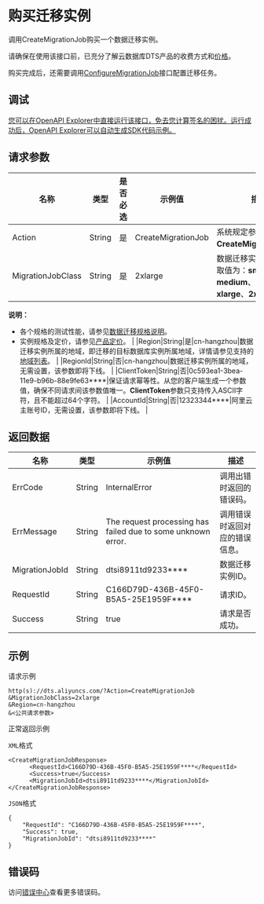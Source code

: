# 购买迁移实例

调用CreateMigrationJob购买一个数据迁移实例。

请确保在使用该接口前，已充分了解云数据库DTS产品的收费方式和[价格](https://www.aliyun.com/price/product#/dts/detail)。

购买完成后，还需要调用[ConfigureMigrationJob](https://help.aliyun.com/document_detail/49427.html)接口配置迁移任务。

## 调试

[您可以在OpenAPI Explorer中直接运行该接口，免去您计算签名的困扰。运行成功后，OpenAPI Explorer可以自动生成SDK代码示例。](https://api.aliyun.com/#product=Dts&api=CreateMigrationJob&type=RPC&version=2020-01-01)

## 请求参数

|名称|类型|是否必选|示例值|描述|
|--|--|----|---|--|
|Action|String|是|CreateMigrationJob|系统规定参数，取值：**CreateMigrationJob**。 |
|MigrationJobClass|String|是|2xlarge|数据迁移实例的规格，取值为：**small**、**medium**、**large**、**xlarge**、**2xlarge**。

 **说明：**

-   各个规格的测试性能，请参见[数据迁移规格说明](~~26606~~)。
-   实例规格及定价，请参见[产品定价](~~117780~~)。 |
|Region|String|是|cn-hangzhou|数据迁移实例所属的地域，即迁移的目标数据库实例所属地域，详情请参见支持的[地域列表](~~141033~~)。 |
|RegionId|String|否|cn-hangzhou|数据迁移实例所属的地域，无需设置，该参数即将下线。 |
|ClientToken|String|否|0c593ea1-3bea-11e9-b96b-88e9fe63\*\*\*\*|保证请求幂等性。从您的客户端生成一个参数值，确保不同请求间该参数值唯一。**ClientToken**参数只支持传入ASCII字符，且不能超过64个字符。 |
|AccountId|String|否|12323344\*\*\*\*|阿里云主账号ID，无需设置，该参数即将下线。 |

## 返回数据

|名称|类型|示例值|描述|
|--|--|---|--|
|ErrCode|String|InternalError|调用出错时返回的错误码。 |
|ErrMessage|String|The request processing has failed due to some unknown error.|调用错误时返回对应的错误信息。 |
|MigrationJobId|String|dtsi8911td9233\*\*\*\*|数据迁移实例ID。 |
|RequestId|String|C166D79D-436B-45F0-B5A5-25E1959F\*\*\*\*|请求ID。 |
|Success|String|true|请求是否成功。 |

## 示例

请求示例

```
http(s)://dts.aliyuncs.com/?Action=CreateMigrationJob
&MigrationJobClass=2xlarge
&Region=cn-hangzhou
&<公共请求参数>
```

正常返回示例

`XML`格式

```
<CreateMigrationJobResponse>
      <RequestId>C166D79D-436B-45F0-B5A5-25E1959F****</RequestId>
      <Success>true</Success>
      <MigrationJobId>dtsi8911td9233****</MigrationJobId>
</CreateMigrationJobResponse>
```

`JSON`格式

```
{
	"RequestId": "C166D79D-436B-45F0-B5A5-25E1959F****",
	"Success": true,
	"MigrationJobId": "dtsi8911td9233****"
}
```

## 错误码

访问[错误中心](https://error-center.aliyun.com/status/product/Dts)查看更多错误码。

